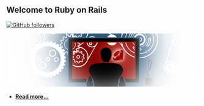 ## Welcome to Ruby on Rails
[![GitHub followers](https://img.shields.io/github/followers/espadrine.svg?style=social&label=Follow&maxAge=2592000)](https://github.com/mehdizebarjadan/Playing-with-Ruby-on-Rails)

![](images/RubyOnRails.png)

* **[Read more...](https://github.com/mehdizebarjadan/Playing-with-Ruby-on-Rails/wiki)**
